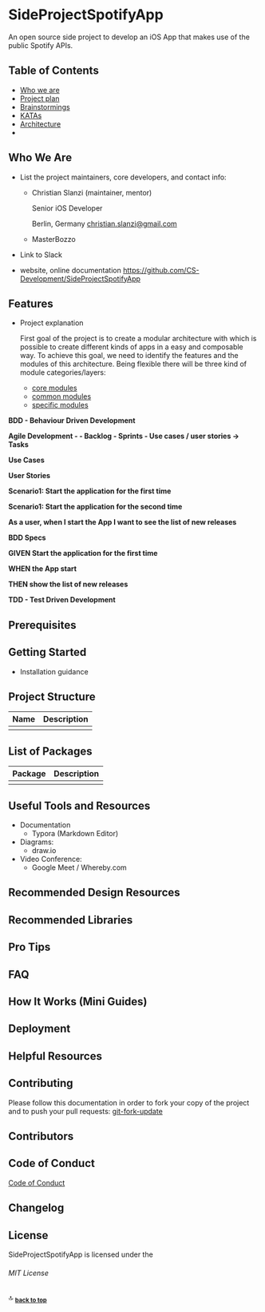 # SideProjectSpotifyApp
An open source side project to develop an iOS App that makes use of the public Spotify APIs.



## Table of Contents

- [Who we are](#who-we-are)
- [Project plan](Docs/ProjectPlan/000_ProjectPlan.md)
- [Brainstormings](Docs/Brainstormings/000_Brainstormings.md)
- [KATAs](Docs/Katas/000_Katas.md)
- [Architecture](Docs/Architecture/000_Architecture.md)
- [](#)

## Who We Are

* List the project maintainers, core developers, and contact info:

  - Christian Slanzi (maintainer, mentor)

    Senior iOS Developer

    Berlin, Germany
    christian.slanzi@gmail.com

  - MasterBozzo

* Link to Slack

* website, online documentation
  https://github.com/CS-Development/SideProjectSpotifyApp 

## Features

* Project explanation

  First goal of the project is to create a modular architecture with which is possible to create different kinds of apps in a easy and composable way. To achieve this goal, we need to identify the features and the modules of this architecture. Being flexible there will be three kind of module categories/layers: 

  - [core modules](Docs/Modules/000_CoreModules.md)
  - [common modules](Docs/Modules/001_CommonModules.md) 
  - [specific modules](Docs/Modules/002_SpecificModules.md)



**BDD - Behaviour Driven Development**

**Agile Development - - Backlog - Sprints -  Use cases / user stories -> Tasks**

**Use Cases**

**User Stories**

**Scenario1: Start the application for the first time**

**Scenario1: Start the application for the second time**

**As a user, when I start the App I want to see the list of new releases**

**BDD Specs**



**GIVEN Start the application for the first time**

**WHEN the App start**

**THEN show the list of new releases**



**TDD - Test Driven Development**





## Prerequisites

## Getting Started

* Installation guidance

## Project Structure

| Name | Description |
| ---- | ----------- |
|      |             |

## List of Packages

| Package | Description |
| ------- | ----------- |
|         |             |

## Useful Tools and Resources

- Documentation
  - Typora (Markdown Editor)
- Diagrams:
  - draw.io
- Video Conference:
  - Google Meet / Whereby.com 

## Recommended Design Resources

## Recommended Libraries

## Pro Tips

## FAQ

## How It Works (Mini Guides)

## Deployment

## Helpful Resources

## Contributing

Please follow this documentation in order to fork your copy of the project and to push your pull requests:
[git-fork-update](Docs/git-fork-update/gistfile1.md)

## Contributors

## Code of Conduct

[Code of Conduct](./CODE_OF_CONDUCT.md)

## Changelog

## License  

SideProjectSpotifyApp is licensed under the

###### MIT License

:top: <sub>[**back to top**](#table-of-contents)</sub>

